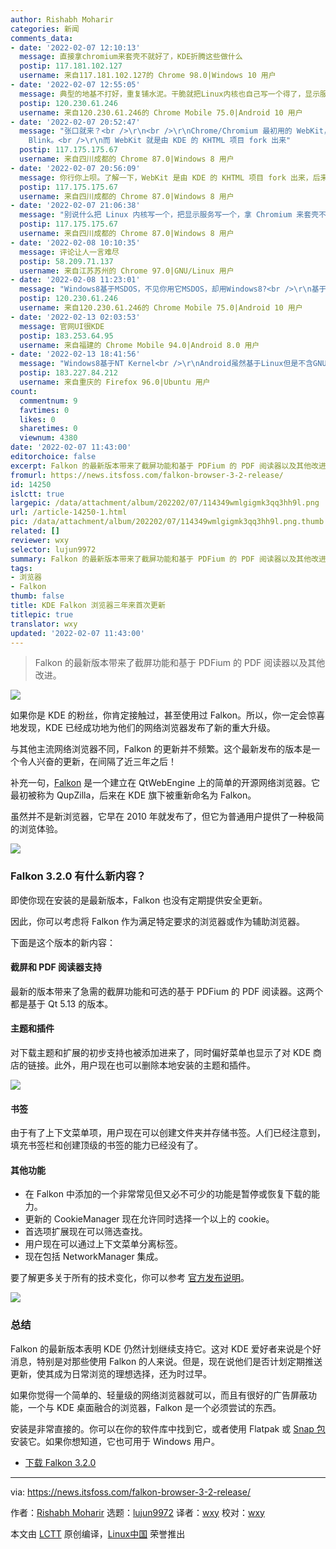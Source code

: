 ```yaml
---
author: Rishabh Moharir
categories: 新闻
comments_data:
- date: '2022-02-07 12:10:13'
  message: 直接拿chromium来套壳不就好了，KDE折腾这些做什么
  postip: 117.181.102.127
  username: 来自117.181.102.127的 Chrome 98.0|Windows 10 用户
- date: '2022-02-07 12:55:05'
  message: 典型的地基不打好，重复铺水泥。干脆就把Linux内核也自己写一个得了，显示服务也写一个，做个3k系统不好?
  postip: 120.230.61.246
  username: 来自120.230.61.246的 Chrome Mobile 75.0|Android 10 用户
- date: '2022-02-07 20:52:47'
  message: "张口就来？<br />\r\n<br />\r\nChrome/Chromium 最初用的 WebKit，后来基于 WebKit 自己搞了个
    Blink。<br />\r\n而 WebKit 就是由 KDE 的 KHTML 项目 fork 出来"
  postip: 117.175.175.67
  username: 来自四川成都的 Chrome 87.0|Windows 8 用户
- date: '2022-02-07 20:56:09'
  message: 你行你上呗。了解一下，WebKit 是由 KDE 的 KHTML 项目 fork 出来，后来基于 WebKit 才有了 Blink。
  postip: 117.175.175.67
  username: 来自四川成都的 Chrome 87.0|Windows 8 用户
- date: '2022-02-07 21:06:38'
  message: "别说什么把 Linux 内核写一个，把显示服务写一个，拿 Chromium 来套壳不就好了。<br />\r\nGoogle 巴不得这些浏览器多一点，这样就不会被反垄断调查了。"
  postip: 117.175.175.67
  username: 来自四川成都的 Chrome 87.0|Windows 8 用户
- date: '2022-02-08 10:10:35'
  message: 评论让人一言难尽
  postip: 58.209.71.137
  username: 来自江苏苏州的 Chrome 97.0|GNU/Linux 用户
- date: '2022-02-08 11:23:01'
  message: "Windows8基于MSDOS，不见你用它MSDOS，却用Windows8?<br />\r\n基于又有什么用?安卓基于Linux，Mac基于BSD，不见得后者比前者好用受欢迎"
  postip: 120.230.61.246
  username: 来自120.230.61.246的 Chrome Mobile 75.0|Android 10 用户
- date: '2022-02-13 02:03:53'
  message: 官网UI很KDE
  postip: 183.253.64.95
  username: 来自福建的 Chrome Mobile 94.0|Android 8.0 用户
- date: '2022-02-13 18:41:56'
  message: "Windows8基于NT Kernel<br />\r\nAndroid虽然基于Linux但是不含GNU组件(GNU/Linux)<br />\r\nMacOS基于XNU内核,与BSD已经有显著区别了"
  postip: 183.227.84.212
  username: 来自重庆的 Firefox 96.0|Ubuntu 用户
count:
  commentnum: 9
  favtimes: 0
  likes: 0
  sharetimes: 0
  viewnum: 4380
date: '2022-02-07 11:43:00'
editorchoice: false
excerpt: Falkon 的最新版本带来了截屏功能和基于 PDFium 的 PDF 阅读器以及其他改进。
fromurl: https://news.itsfoss.com/falkon-browser-3-2-release/
id: 14250
islctt: true
largepic: /data/attachment/album/202202/07/114349wmlgigmk3qq3hh9l.png
url: /article-14250-1.html
pic: /data/attachment/album/202202/07/114349wmlgigmk3qq3hh9l.png.thumb.jpg
related: []
reviewer: wxy
selector: lujun9972
summary: Falkon 的最新版本带来了截屏功能和基于 PDFium 的 PDF 阅读器以及其他改进。
tags:
- 浏览器
- Falkon
thumb: false
title: KDE Falkon 浏览器三年来首次更新
titlepic: true
translator: wxy
updated: '2022-02-07 11:43:00'
---
```



> 
> Falkon 的最新版本带来了截屏功能和基于 PDFium 的 PDF 阅读器以及其他改进。
> 
> 
> 


![](/data/attachment/album/202202/07/114349wmlgigmk3qq3hh9l.png)


如果你是 KDE 的粉丝，你肯定接触过，甚至使用过 Falkon。所以，你一定会惊喜地发现，KDE 已经成功地为他们的网络浏览器发布了新的重大升级。


与其他主流网络浏览器不同，Falkon 的更新并不频繁。这个最新发布的版本是一个令人兴奋的更新，在间隔了近三年之后！


补充一句，[Falkon](https://itsfoss.com/falkon-browser/) 是一个建立在 QtWebEngine 上的简单的开源网络浏览器。它最初被称为 QupZilla，后来在 KDE 旗下被重新命名为 Falkon。


虽然并不是新浏览器，它早在 2010 年就发布了，但它为普通用户提供了一种极简的浏览体验。


![](/data/attachment/album/202202/07/114350kff0ao08oyatz61t.png)


### Falkon 3.2.0 有什么新内容？


即使你现在安装的是最新版本，Falkon 也没有定期提供安全更新。


因此，你可以考虑将 Falkon 作为满足特定要求的浏览器或作为辅助浏览器。


下面是这个版本的新内容：


#### 截屏和 PDF 阅读器支持


最新的版本带来了急需的截屏功能和可选的基于 PDFium 的 PDF 阅读器。这两个都是基于 Qt 5.13 的版本。


#### 主题和插件


对下载主题和扩展的初步支持也被添加进来了，同时偏好菜单也显示了对 KDE 商店的链接。此外，用户现在也可以删除本地安装的主题和插件。


![](/data/attachment/album/202202/07/114351c43lzva4t34aze4n.png)


#### 书签


由于有了上下文菜单项，用户现在可以创建文件夹并存储书签。人们已经注意到，填充书签栏和创建顶级的书签的能力已经没有了。


#### 其他功能


* 在 Falkon 中添加的一个非常常见但又必不可少的功能是暂停或恢复下载的能力。
* 更新的 CookieManager 现在允许同时选择一个以上的 cookie。
* 首选项扩展现在可以筛选查找。
* 用户现在可以通过上下文菜单分离标签。
* 现在包括 NetworkManager 集成。


要了解更多关于所有的技术变化，你可以参考 [官方发布说明](https://www.falkon.org/2022/01/31/320-released/#disqus_thread)。


![](/data/attachment/album/202202/07/114542pbnh3pwdczbwc55c.png)


### 总结


Falkon 的最新版本表明 KDE 仍然计划继续支持它。这对 KDE 爱好者来说是个好消息，特别是对那些使用 Falkon 的人来说。但是，现在说他们是否计划定期推送更新，使其成为日常浏览的理想选择，还为时过早。


如果你觉得一个简单的、轻量级的网络浏览器就可以，而且有很好的广告屏蔽功能，一个与 KDE 桌面融合的浏览器，Falkon 是一个必须尝试的东西。


安装是非常直接的。你可以在你的软件库中找到它，或者使用 Flatpak 或 [Snap 包](https://snapcraft.io/falkon) 安装它。如果你想知道，它也可用于 Windows 用户。


* [下载 Falkon 3.2.0](https://www.falkon.org/download/)




---


via: <https://news.itsfoss.com/falkon-browser-3-2-release/>


作者：[Rishabh Moharir](https://news.itsfoss.com/author/rishabh/) 选题：[lujun9972](https://github.com/lujun9972) 译者：[wxy](https://github.com/wxy) 校对：[wxy](https://github.com/wxy)


本文由 [LCTT](https://github.com/LCTT/TranslateProject) 原创编译，[Linux中国](https://linux.cn/) 荣誉推出